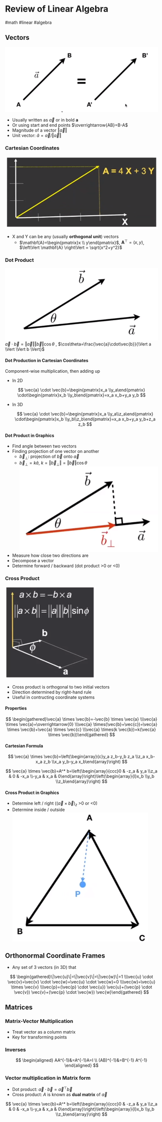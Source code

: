 # Review of Linear Algebra

#math #linear #algebra

## Vectors
![](resources/review_linear_algebra_img_1.png)

- Usually written as $\vec{a}$ or in bold $\mathbf{a}$
- Or using start and end points $\overrightarrow{AB}=B-A$
- Magnitude of a vector $\left\Vert \vec{a} \right\Vert$
- Unit vector: $\hat{a}=\vec{a}/\left\Vert \vec{a} \right\Vert$

### Cartesian Coordinates

![](resources/review_linear_algebra_img_2.png)
- X and Y can be any (usually **orthogonal unit**) vectors
    - $\mathbf{A}=\begin{pmatrix}x \\ y\end{pmatrix}$, $\mathbf{A}^\top=(x,y)$, $\left\Vert \mathbf{A} \right\Vert = \sqrt{x^2+y^2}$

### Dot Product

![](resources/review_linear_algebra_img_3.png)
$\vec{a} \cdot \vec{b}=\left\Vert \vec{a} \right\Vert \Vert \vec{b} \Vert \cos\theta$ ,     $\cos\theta=\frac{\vec{a}\cdot\vec{b}}{\Vert a \Vert \Vert b \Vert}$

#### Dot Production in Cartesian Coordinates

Component-wise multiplication, then adding up

- In 2D

$$
\vec{a} \cdot \vec{b}=\begin{pmatrix}x_a \\y_a\end{pmatrix} \cdot\begin{pmatrix}x_b \\y_b\end{pmatrix}=x_a x_b+y_a y_b
$$

- In 3D
    
    $$
    \vec{a} \cdot \vec{b}=\begin{pmatrix}x_a \\y_a\\z_a\end{pmatrix} \cdot\begin{pmatrix}x_b \\y_b\\z_b\end{pmatrix}=x_a x_b+y_a y_b+z_a z_b
    $$
    

#### Dot Product in Graphics

- Find angle between two vectors
- Finding projection of one vector on another
    - $\vec{b}_\perp$: projection of $\vec{b}$ onto $\vec{a}$
    - $\vec{b}_\perp = k\hat{a}$, $k=\Vert \vec{b}_\perp \Vert=\Vert\vec{b}\Vert\cos\theta$
![](resources/review_linear_algebra_img_4.png)
- Measure how close two directions are
- Decompose a vector
- Determine forward / backward (dot product >0 or <0)

### Cross Product

![](resources/review_linear_algebra_img_5.png)
- Cross product is orthogonal to two initial vectors
- Direction determined by right-hand rule
- Useful in contructing coordinate systems

#### Properties

$$
\begin{gathered}\vec{a} \times \vec{b}=-\vec{b} \times \vec{a} \\\vec{a} \times \vec{a}=\overrightarrow{0} \\\vec{a} \times(\vec{b}+\vec{c})=\vec{a} \times \vec{b}+\vec{a} \times \vec{c} \\\vec{a} \times(k \vec{b})=k(\vec{a} \times \vec{b})\end{gathered}
$$

#### Cartesian Formula

$$
\vec{a} \times \vec{b}=\left(\begin{array}{c}y_a z_b-y_b z_a \\z_a x_b-x_a z_b \\x_a y_b-y_a x_b\end{array}\right)
$$

$$
\vec{a} \times \vec{b}=A^* b=\left(\begin{array}{ccc}0 & -z_a & y_a \\z_a & 0 & -x_a \\-y_a & x_a & 0\end{array}\right)\left(\begin{array}{l}x_b \\y_b \\z_b\end{array}\right)
$$

#### Cross Product in Graphics

- Determine left / right ($(\vec{a}\times\vec{b})_z$ >0 or <0)
- Determine inside / outside
![](resources/review_linear_algebra_img_6.png)


## Orthonormal Coordinate Frames

- Any set of 3 vectors (in 3D) that

$$
\begin{gathered}\|\vec{u}\|=\|\vec{v}\|=\|\vec{w}\|=1 \\\vec{u} \cdot \vec{v}=\vec{v} \cdot \vec{w}=\vec{u} \cdot \vec{w}=0 \\\vec{w}=\vec{u} \times \vec{v} \\\vec{p}=(\vec{p} \cdot \vec{u}) \vec{u}+(\vec{p} \cdot \vec{v}) \vec{v}+(\vec{p} \cdot \vec{w}) \vec{w}\end{gathered}
$$

## Matrices

### Matrix-Vector Multiplication

- Treat vector as a column matrix
- Key for transforming points

### Inverses

$$
\begin{aligned} AA^{-1}&=A^{-1}A=I \\ (AB)^{-1}&=B^{-1} A^{-1} \end{aligned}
$$

### Vector multiplication in Matrix form

- Dot product: $\vec{a}\cdot\vec{b}=\vec{a}^\top\vec{b}$
- Cross product: $A$ is known as **dual matrix** of $\vec{a}$

$$
\vec{a} \times \vec{b}=A^* b=\left(\begin{array}{ccc}0 & -z_a & y_a \\z_a & 0 & -x_a \\-y_a & x_a & 0\end{array}\right)\left(\begin{array}{l}x_b \\y_b \\z_b\end{array}\right)
$$
